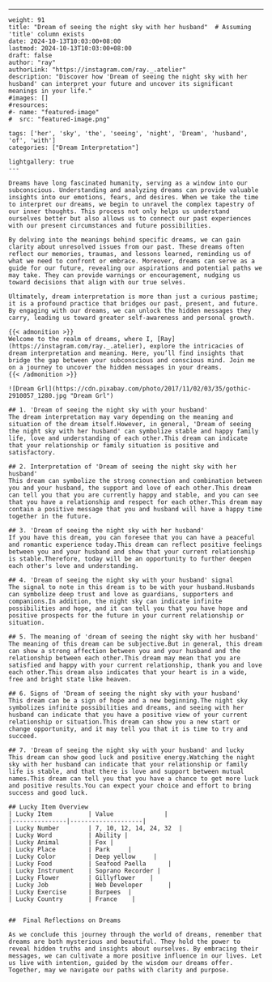 ---
    weight: 91
    title: "Dream of seeing the night sky with her husband"  # Assuming 'title' column exists
    date: 2024-10-13T10:03:00+08:00
    lastmod: 2024-10-13T10:03:00+08:00
    draft: false
    author: "ray"
    authorLink: "https://instagram.com/ray._.atelier"
    description: "Discover how 'Dream of seeing the night sky with her husband' can interpret your future and uncover its significant meanings in your life."
    #images: []
    #resources:
    #- name: "featured-image"
    #  src: "featured-image.png"
    
    tags: ['her', 'sky', 'the', 'seeing', 'night', 'Dream', 'husband', 'of', 'with']
    categories: ["Dream Interpretation"]
    
    lightgallery: true
    ---
    
    Dreams have long fascinated humanity, serving as a window into our subconscious. Understanding and analyzing dreams can provide valuable insights into our emotions, fears, and desires. When we take the time to interpret our dreams, we begin to unravel the complex tapestry of our inner thoughts. This process not only helps us understand ourselves better but also allows us to connect our past experiences with our present circumstances and future possibilities.
    
    By delving into the meanings behind specific dreams, we can gain clarity about unresolved issues from our past. These dreams often reflect our memories, traumas, and lessons learned, reminding us of what we need to confront or embrace. Moreover, dreams can serve as a guide for our future, revealing our aspirations and potential paths we may take. They can provide warnings or encouragement, nudging us toward decisions that align with our true selves.
    
    Ultimately, dream interpretation is more than just a curious pastime; it is a profound practice that bridges our past, present, and future. By engaging with our dreams, we can unlock the hidden messages they carry, leading us toward greater self-awareness and personal growth.
    
    {{< admonition >}}
    Welcome to the realm of dreams, where I, [Ray](https://instagram.com/ray._.atelier), explore the intricacies of dream interpretation and meaning. Here, you’ll find insights that bridge the gap between your subconscious and conscious mind. Join me on a journey to uncover the hidden messages in your dreams.
    {{< /admonition >}}
    
    ![Dream Grl](https://cdn.pixabay.com/photo/2017/11/02/03/35/gothic-2910057_1280.jpg "Dream Grl")
    
    ## 1. 'Dream of seeing the night sky with your husband'
    The dream interpretation may vary depending on the meaning and situation of the dream itself.However, in general, 'Dream of seeing the night sky with her husband' can symbolize stable and happy family life, love and understanding of each other.This dream can indicate that your relationship or family situation is positive and satisfactory.
    
    ## 2. Interpretation of 'Dream of seeing the night sky with her husband'
    This dream can symbolize the strong connection and combination between you and your husband, the support and love of each other.This dream can tell you that you are currently happy and stable, and you can see that you have a relationship and respect for each other.This dream may contain a positive message that you and husband will have a happy time together in the future.
    
    ## 3. 'Dream of seeing the night sky with her husband'
    If you have this dream, you can foresee that you can have a peaceful and romantic experience today.This dream can reflect positive feelings between you and your husband and show that your current relationship is stable.Therefore, today will be an opportunity to further deepen each other's love and understanding.
    
    ## 4. 'Dream of seeing the night sky with your husband' signal
    The signal to note in this dream is to be with your husband.Husbands can symbolize deep trust and love as guardians, supporters and companions.In addition, the night sky can indicate infinite possibilities and hope, and it can tell you that you have hope and positive prospects for the future in your current relationship or situation.
    
    ## 5. The meaning of 'dream of seeing the night sky with her husband'
    The meaning of this dream can be subjective.But in general, this dream can show a strong affection between you and your husband and the relationship between each other.This dream may mean that you are satisfied and happy with your current relationship, thank you and love each other.This dream also indicates that your heart is in a wide, free and bright state like heaven.
    
    ## 6. Signs of 'Dream of seeing the night sky with your husband'
    This dream can be a sign of hope and a new beginning.The night sky symbolizes infinite possibilities and dreams, and seeing with her husband can indicate that you have a positive view of your current relationship or situation.This dream can show you a new start or change opportunity, and it may tell you that it is time to try and succeed.
    
    ## 7. 'Dream of seeing the night sky with your husband' and lucky
    This dream can show good luck and positive energy.Watching the night sky with her husband can indicate that your relationship or family life is stable, and that there is love and support between mutual names.This dream can tell you that you have a chance to get more luck and positive results.You can expect your choice and effort to bring success and good luck.
    
    ## Lucky Item Overview
    | Lucky Item          | Value              |
    |---------------|--------------------|
    | Lucky Number        | 7, 10, 12, 14, 24, 32  |
    | Lucky Word          | Ability |
    | Lucky Animal        | Fox |
    | Lucky Place         | Park     |
    | Lucky Color         | Deep yellow     |
    | Lucky Food          | Seafood Paella      |
    | Lucky Instrument    | Soprano Recorder |
    | Lucky Flower        | Gillyflower    |
    | Lucky Job           | Web Developer       |
    | Lucky Exercise      | Burpees  |
    | Lucky Country       | France    |
    
    
    ##  Final Reflections on Dreams
    
    As we conclude this journey through the world of dreams, remember that dreams are both mysterious and beautiful. They hold the power to reveal hidden truths and insights about ourselves. By embracing their messages, we can cultivate a more positive influence in our lives. Let us live with intention, guided by the wisdom our dreams offer. Together, may we navigate our paths with clarity and purpose.
    